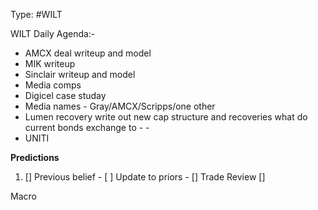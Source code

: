 Type: #WILT 

WILT
Daily Agenda:-
- AMCX deal writeup and model
- MIK writeup 
- Sinclair writeup and model
- Media comps
- Digicel case studay
- Media names - Gray/AMCX/Scripps/one other
-   Lumen recovery 
	 write out new cap structure and recoveries
	 what do current bonds exchange to - - 
- UNITI

 





**Predictions**

1) []
Previous belief - 
[ ]
Update to priors - 
[]
Trade Review
[]





Macro
